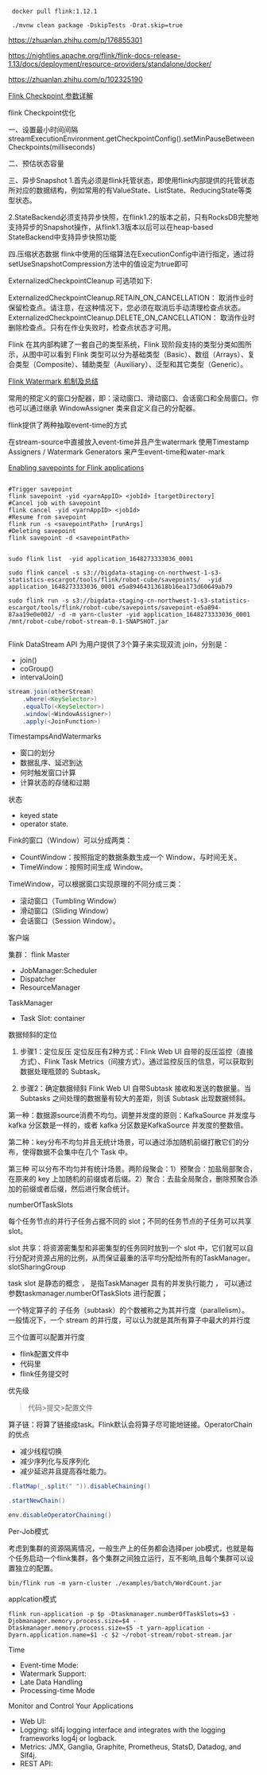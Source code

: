 

[](https://mp.weixin.qq.com/mp/appmsgalbum?action=getalbum&__biz=MzIzMDMwNTg3MA==&scene=1&album_id=1351753739203592192&count=3&pass_ticket=pqCbMei%2Fx%2BPd3go9oUeEgdDZdAXq2yefGQDXcb4r2u1PdG3xb5zYIEOuP5j%2BEEfA)


[](https://mp.weixin.qq.com/mp/appmsgalbum?action=getalbum&album_id=1337172142412169216&__biz=MzIxMTE0ODU5NQ==&scene=21#wechat_redirect)





```shell
 docker pull flink:1.12.1

 ./mvnw clean package -DskipTests -Drat.skip=true

```

https://zhuanlan.zhihu.com/p/176855301

https://nightlies.apache.org/flink/flink-docs-release-1.13/docs/deployment/resource-providers/standalone/docker/

https://zhuanlan.zhihu.com/p/102325190

[Flink Checkpoint 参数详解](https://www.cnblogs.com/weijiqian/p/14159326.html)

flink Checkpoint优化

一、设置最小时间间隔
streamExecutionEnvironment.getCheckpointConfig().setMinPauseBetweenCheckpoints(milliseconds)

二、预估状态容量

三、异步Snapshot
1.首先必须是flink托管状态，即使用flink内部提供的托管状态所对应的数据结构，例如常用的有ValueState、ListState、ReducingState等类型状态。

2.StateBackend必须支持异步快照，在flink1.2的版本之前，只有RocksDB完整地支持异步的Snapshot操作，从flink1.3版本以后可以在heap-based StateBackend中支持异步快照功能

四.压缩状态数据
flink中使用的压缩算法在ExecutionConfig中进行指定，通过将setUseSnapshotCompression方法中的值设定为true即可

ExternalizedCheckpointCleanup 可选项如下:

ExternalizedCheckpointCleanup.RETAIN_ON_CANCELLATION： 取消作业时保留检查点。请注意，在这种情况下，您必须在取消后手动清理检查点状态。
ExternalizedCheckpointCleanup.DELETE_ON_CANCELLATION： 取消作业时删除检查点。只有在作业失败时，检查点状态才可用。


Flink 在其内部构建了一套自己的类型系统，Flink 现阶段支持的类型分类如图所示，从图中可以看到 Flink 类型可以分为基础类型（Basic）、数组（Arrays）、复合类型（Composite）、辅助类型（Auxiliary）、泛型和其它类型（Generic）。

[Flink Watermark 机制及总结](https://mp.weixin.qq.com/s?__biz=MzU5MTc1NDUyOA==&mid=2247485947&idx=1&sn=f74d272774ba79ef1648bef2c838c176&chksm=fe2b6db4c95ce4a2e11973b3149a35d98ee19ea7da03d3c46c17cd071c58101773f156569916&mpshare=1&scene=1&srcid=0322nNfVdKf4wu93jQCVN2vi&sharer_sharetime=1647921478130&sharer_shareid=fc937fe50a97e6c10553c542abe0a39b&exportkey=AWTQvILqBI9wZSrcv9OQqjI%3D&acctmode=0&pass_ticket=CgAFL972fvllR0PThPItOFzxZ12DdYKzEKKGXFGcYICDSfM2ts2r3%2FHGxaf8uoNc&wx_header=0#rd)

常用的预定义的窗口分配器，即：滚动窗口、滑动窗口、会话窗口和全局窗口。你也可以通过继承 WindowAssigner 类来自定义自己的分配器。 


flink提供了两种抽取event-time的方式

在stream-source中直接放入event-time并且产生watermark
使用Timestamp Assigners / Watermark Generators 来产生event-time和water-mark

[Enabling savepoints for Flink applications](https://docs.cloudera.com/csa/1.5.1/job-lifecycle/topics/csa-savepoint.html#:~:text=The%20following%20command%20lines%20can%20be%20used%20to,%20%20%24%20bin%2Fflink%20savepoint%20-d%20%3CsavepointPath%3E%20)

```shell

#Trigger savepoint	
flink savepoint -yid <yarnAppID> <jobId> [targetDirectory]
#Cancel job with savepoint	
flink cancel -yid <yarnAppID> <jobId>
#Resume from savepoint	
flink run -s <savepointPath> [runArgs]
#Deleting savepoint	
flink savepoint -d <savepointPath>


sudo flink list  -yid application_1648273333036_0001 

sudo flink cancel -s s3://bigdata-staging-cn-northwest-1-s3-statistics-escargot/tools/flink/robot-cube/savepoints/  -yid application_1648273333036_0001 e5a89464313618b16ea173d60649ab79

sudo flink run -s s3://bigdata-staging-cn-northwest-1-s3-statistics-escargot/tools/flink/robot-cube/savepoints/savepoint-e5a894-87aa19e0e002/ -d -m yarn-cluster -yid application_1648273333036_0001 /mnt/robot-cube/robot-stream-0.1-SNAPSHOT.jar


```



Flink DataStream API 为用户提供了3个算子来实现双流 join，分别是：
* join()
* coGroup()
* intervalJoin()

```java
stream.join(otherStream)
    .where(<KeySelector>)
    .equalTo(<KeySelector>)
    .window(<WindowAssigner>)
    .apply(<JoinFunction>)
```
TimestampsAndWatermarks



* 窗口的划分
* 数据乱序、延迟到达
* 何时触发窗口计算
* 计算状态的存储和过期

状态
* keyed state 
* operator state.

Fink的窗口（Window）可以分成两类：
* CountWindow：按照指定的数据条数生成一个 Window，与时间无关。
* TimeWindow：按照时间生成 Window。

TimeWindow，可以根据窗口实现原理的不同分成三类：
* 滚动窗口（Tumbling Window）
* 滑动窗口（Sliding Window）
* 会话窗口（Session Window）。


客户端

集群：
flink Master
* JobManager:Scheduler
* Dispatcher
* ResourceManager

TaskManager
* Task Slot: container

数据倾斜的定位

1. 步骤1：定位反压
定位反压有2种方式：Flink Web UI 自带的反压监控（直接方式）、Flink Task Metrics（间接方式）。通过监控反压的信息，可以获取到数据处理瓶颈的 Subtask。

2. 步骤2：确定数据倾斜
Flink Web UI 自带Subtask 接收和发送的数据量。当 Subtasks 之间处理的数据量有较大的差距，则该 Subtask 出现数据倾斜。


第一种：数据源source消费不均匀。调整并发度的原则：KafkaSource 并发度与 kafka 分区数是一样的，或者 kafka 分区数是KafkaSource 并发度的整数倍。

第二种：key分布不均匀并且无统计场景，可以通过添加随机前缀打散它们的分布，使得数据不会集中在几个 Task 中。

第三种 可以分布不均匀并有统计场景。两阶段聚会：1）预聚合：加盐局部聚合，在原来的 key 上加随机的前缀或者后缀。2）聚合：去盐全局聚合，删除预聚合添加的前缀或者后缀，然后进行聚合统计。




numberOfTaskSlots

每个任务节点的并行子任务占据不同的 slot；不同的任务节点的子任务可以共享 slot。

slot 共享：将资源密集型和非密集型的任务同时放到一个 slot 中，它们就可以自行分配对资源占用的比例，从而保证最重的活平均分配给所有的TaskManager。slotSharingGroup

task slot 是静态的概念 ， 是指TaskManager 具有的并发执行能力 ， 可以通过参数taskmanager.numberOfTaskSlots 进行配置；


一个特定算子的 子任务（subtask）的个数被称之为其并行度（parallelism）。    
一般情况下，一个 stream 的并行度，可以认为就是其所有算子中最大的并行度


三个位置可以配置并行度
* flink配置文件中
* 代码里
* flink任务提交时

优先级
> 代码>提交>配置文件


算子链：将算了链接成task。Flink默认会将算子尽可能地链接。OperatorChain的优点
* 减少线程切换
* 减少序列化与反序列化
* 减少延迟并且提高吞吐能力。
```java
.flatMap(_.split(" ")).disableChaining()

.startNewChain()

env.disableOperatorChaining()
```

 Per-Job模式

考虑到集群的资源隔离情况，一般生产上的任务都会选择per job模式，也就是每个任务启动一个flink集群，各个集群之间独立运行，互不影响,且每个集群可以设置独立的配置。

```shell
bin/flink run -m yarn-cluster ./examples/batch/WordCount.jar
```


applcation模式

 ```shell
 flink run-application -p $p -Dtaskmanager.numberOfTaskSlots=$3 -Djobmanager.memory.process.size=$4 -Dtaskmanager.memory.process.size=$5 -t yarn-application -Dyarn.application.name=$1 -c $2 ~/robot-stream/robot-stream.jar
 ```

Time
* Event-time Mode:
* Watermark Support: 
* Late Data Handling
* Processing-time Mode


Monitor and Control Your Applications
* Web UI:
* Logging: slf4j logging interface and integrates with the logging frameworks log4j or logback.
* Metrics: JMX, Ganglia, Graphite, Prometheus, StatsD, Datadog, and Slf4j.
* REST API: